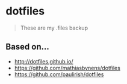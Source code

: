 # dotfiles
> These are my .files backup

## Based on...
+ http://dotfiles.github.io/
+ https://github.com/mathiasbynens/dotfiles
+ https://github.com/paulirish/dotfiles